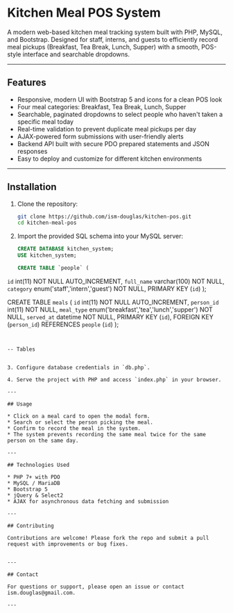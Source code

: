 # Kitchen Meal POS System

A modern web-based kitchen meal tracking system built with PHP, MySQL, and Bootstrap. Designed for staff, interns, and guests to efficiently record meal pickups (Breakfast, Tea Break, Lunch, Supper) with a smooth, POS-style interface and searchable dropdowns.

---

## Features

* Responsive, modern UI with Bootstrap 5 and icons for a clean POS look
* Four meal categories: Breakfast, Tea Break, Lunch, Supper
* Searchable, paginated dropdowns to select people who haven't taken a specific meal today
* Real-time validation to prevent duplicate meal pickups per day
* AJAX-powered form submissions with user-friendly alerts
* Backend API built with secure PDO prepared statements and JSON responses
* Easy to deploy and customize for different kitchen environments

---

## Installation

1. Clone the repository:

   ```bash
   git clone https://github.com/ism-douglas/kitchen-pos.git
   cd kitchen-meal-pos
   ```

2. Import the provided SQL schema into your MySQL server:

   ```sql
   CREATE DATABASE kitchen_system;
   USE kitchen_system;

   CREATE TABLE `people` (
  `id` int(11) NOT NULL AUTO_INCREMENT,
  `full_name` varchar(100) NOT NULL,
  `category` enum('staff','intern','guest') NOT NULL,
  PRIMARY KEY (`id`)
);

  CREATE TABLE `meals` (
  `id` int(11) NOT NULL AUTO_INCREMENT,
  `person_id` int(11) NOT NULL,
  `meal_type` enum('breakfast','tea','lunch','supper') NOT NULL,
  `served_at` datetime NOT NULL,
  PRIMARY KEY (`id`),
  FOREIGN KEY (`person_id`) REFERENCES `people` (`id`)
);

   ```

   
   -- Tables


3. Configure database credentials in `db.php`.

4. Serve the project with PHP and access `index.php` in your browser.

---

## Usage

* Click on a meal card to open the modal form.
* Search or select the person picking the meal.
* Confirm to record the meal in the system.
* The system prevents recording the same meal twice for the same person on the same day.

---

## Technologies Used

* PHP 7+ with PDO
* MySQL / MariaDB
* Bootstrap 5
* jQuery & Select2
* AJAX for asynchronous data fetching and submission

---

## Contributing

Contributions are welcome! Please fork the repo and submit a pull request with improvements or bug fixes.


---

## Contact

For questions or support, please open an issue or contact ism.douglas@gmail.com.

---